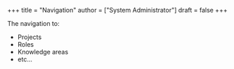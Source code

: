 +++
title = "Navigation"
author = ["System Administrator"]
draft = false
+++

The navigation to:

-   Projects
-   Roles
-   Knowledge areas
-   etc...